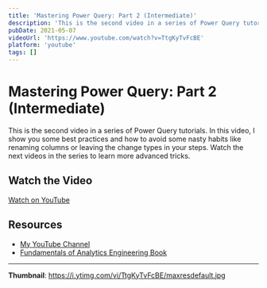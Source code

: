 ```yaml
---
title: 'Mastering Power Query: Part 2 (Intermediate)'
description: 'This is the second video in a series of Power Query tutorials. In this video, I show you some best practices and how to avoid some nasty habits like renaming columns or leaving the change types in you...'
pubDate: 2021-05-07
videoUrl: 'https://www.youtube.com/watch?v=TtgKyTvFcBE'
platform: 'youtube'
tags: []
---
```


# Mastering Power Query: Part 2 (Intermediate)

This is the second video in a series of Power Query tutorials. In this video, I show you some best practices and how to avoid some nasty habits like renaming columns or leaving the change types in your steps. Watch the next videos in the series to learn more advanced tricks.

## Watch the Video

[Watch on YouTube](https://www.youtube.com/watch?v=TtgKyTvFcBE)

## Resources

- [My YouTube Channel](https://www.youtube.com/juanalytics)
- [Fundamentals of Analytics Engineering Book](https://www.amazon.com/author/jmperafan)

---

**Thumbnail**: https://i.ytimg.com/vi/TtgKyTvFcBE/maxresdefault.jpg
